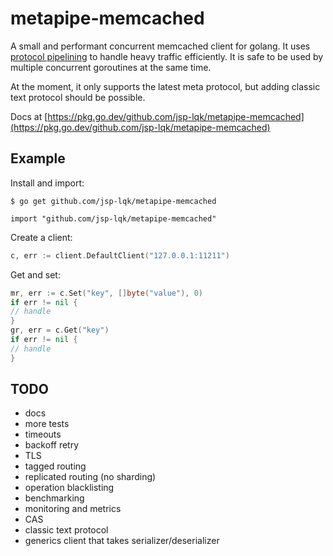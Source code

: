# metapipe-memcached

A small and performant concurrent memcached client for golang. It uses [protocol pipelining](https://en.wikipedia.org/wiki/Protocol_pipelining) to handle heavy traffic efficiently. It is safe to be used by multiple concurrent goroutines at the same time.

At the moment, it only supports the latest meta protocol, but adding classic text protocol should be possible.

Docs at [https://pkg.go.dev/github.com/jsp-lqk/metapipe-memcached](https://pkg.go.dev/github.com/jsp-lqk/metapipe-memcached)

## Example

Install and import:
```shell
$ go get github.com/jsp-lqk/metapipe-memcached
```

```golang
import "github.com/jsp-lqk/metapipe-memcached"
``` 

Create a client:  
```go
c, err := client.DefaultClient("127.0.0.1:11211")
```

Get and set:
```go
mr, err := c.Set("key", []byte("value"), 0)
if err != nil {
// handle
}
gr, err = c.Get("key")
if err != nil {
// handle
}
```

## TODO
- docs
- more tests
- timeouts
- backoff retry
- TLS
- tagged routing
- replicated routing (no sharding)
- operation blacklisting
- benchmarking
- monitoring and metrics
- CAS
- classic text protocol
- generics client that takes serializer/deserializer

